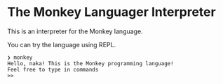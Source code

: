 # The Monkey Languager Interpreter

This is an interpreter for the Monkey language.

You can try the language using REPL.

```shell
❯ monkey
Hello, naka! This is the Monkey programming language!
Feel free to type in commands
>>
```
